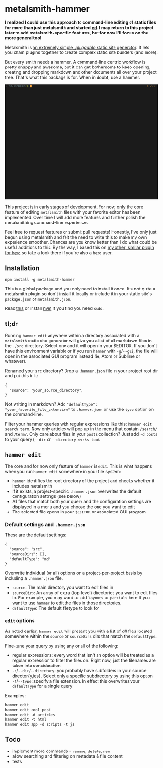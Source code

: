 # metalsmith-hammer

**I realized I could use this approach to command-line editing of static files for more than just metalsmith and started [ed](https://github.com/greg-js/clg). I may return to this project later to add metalsmith-specific features, but for now I'll focus on the more general tool**



Metalsmith is [an extremely simple, *pluggable* static site generator](https://github.com/metalsmith/metalsmith). It lets you chain plugins together to create complex static site builders (and more).

But every smith needs a hammer. A command-line centric workflow is pretty snappy and awesome, but it can get bothersome to keep opening, creating and dropping markdown and other documents all over your project tree. That's what this package is for. When in doubt, use a hammer.

![example](./docs/example.gif)

This project is in early stages of development. For now, only the core feature of editing `metalsmith` files with your favorite editor has been implemented. Over time I will add more features and further polish the metalsmithing command-line experience.

Feel free to request features or submit pull requests! Honestly, I've only just begun using metalsmith and felt the need to write this to make my own experience smoother. Chances are you know better than I do what could be useful additions to this. By the way, I based this on [my other, similar plugin for `hexo`](https://github.com/greg-js/hexo-cli-extras) so take a look there if you're also a `hexo` user.

## Installation

```
npm install -g metalsmith-hammer
```

This is a global package and you only need to install it once. It's not quite a metalsmith plugin so don't install it locally or include it in your static site's `package.json` or `metalsmith.json`.

Read [this](https://github.com/sindresorhus/guides/blob/master/npm-global-without-sudo.md) or install [nvm](https://github.com/creationix/nvm) if you find you need `sudo`.

## tl;dr

Running `hammer edit` anywhere within a directory associated with a `metalsmith` static site generator will give you a list of all markdown files in the `./src` directory. Select one and it will open in your $EDITOR. If you don't have this environment variable or if you run `hammer` with `-g`/`--gui`, the file will open in the associated GUI program instead (ie, Atom or Sublime or whatever).

Renamed your `src` directory? Drop a `.hammer.json` file in your project root dir and put this in it:

```
{
  "source": "your_source_directory",
}
```

Not writing in markdown? Add `"defaultType": "your_favorite_file_extension"` to `.hammer.json` or use the `type` option on the command-line.

Filter your hammer queries with regular expressions like this: `hammer edit search term`. Now only articles will pop up in the menu that contain `/search/` and `/term/`. Only care about files in your `posts` collection? Just add `-d posts` to your query (`--dir` or `--directory works too`).

## `hammer edit`

The core and for now only feature of `hammer` is `edit`. This is what happens when you run `hammer edit` somewhere in your file system:

- `hammer` identifies the root directory of the project and checks whether it includes metalsmith
- If it exists, a project-specific `.hammer.json` overwrites the default configuration settings (see below)
- All files that match both your query and the configuration settings are displayed in a menu and you choose the one you want to edit
- The selected file opens in your `$EDITOR` or associated GUI program

### Default settings and `.hammer.json`

These are the default settings:

```
{
  "source": "src",
  "sourceDirs": [],
  "defaultType": "md"
}
```

Overwrite individual (or all) options on a project-per-project basis by including a `.hammer.json` file.

- `source`: The main directory you want to edit files in
- `sourceDirs`: An array of extra (top-level) directories you want to edit files in. For example, you may want to add `layouts` or `partials` here if you want to use `hammer` to edit the files in those directories.
- `defaultType`: The default filetype to look for

### `edit` options

As noted earlier, `hammer edit` will present you with a list of *all* files located somewhere within the `source` or `sourceDirs` dirs that match the `defaultType`.

Fine-tune your query by using any or all of the following:

- regular expressions: every word that isn't an option will be treated as a regular expression to filter the files on. Right now, just the filenames are taken into consideration
- `-d`/`--dir`/`--directory`: you probably have subfolders in your source director{y,ies}. Select only a specific subdirectory by using this option
- `-t`/`--type`: specify a file extension. In effect this overwrites your `defaultType` for a single query

Examples:

```
hammer edit
hammer edit cool post
hammer edit -d articles
hammer edit -t html
hammer edit app -d scripts -t js
```

## Todo

* implement more commands - `rename`, `delete`, `new`
* allow searching and filtering on metadata & file content
* tests
